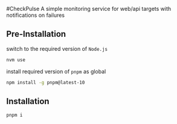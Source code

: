 #CheckPulse
A simple monitoring service for web/api targets with notifications on failures

## Pre-Installation
switch to the required version of `Node.js`

```bash
nvm use  
```

install required version of `pnpm` as global

```bash
npm install -g pnpm@latest-10
```

## Installation

```bash
pnpm i
```
